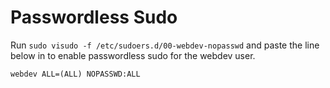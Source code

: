 # Passwordless Sudo

Run `sudo visudo -f /etc/sudoers.d/00-webdev-nopasswd` and paste the line below in to enable passwordless sudo for the webdev user.

`webdev ALL=(ALL) NOPASSWD:ALL`
